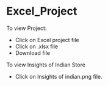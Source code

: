 # Excel_Project
To view Project:
 * Click on Excel project file
 * Click on .xlsx file
 * Download file

To view Insights of Indian Store 
 * Click on Insights of indian.png file.
